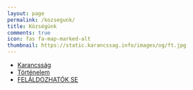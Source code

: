 ```yaml
---
layout: page
permalink: /kozsegunk/
title: Községünk
comments: true
icon: fas fa-map-marked-alt
thumbnail: https://static.karancssag.info/images/og/ft.jpg
---
```

+ [Karancsság][1]
+ [Történelem][2]
+ [FELÁLDOZHATÓK SE][3]

[1]:/kozsegunk/karancssag
[2]:/kozsegunk/tortenelem
[3]:/kozsegunk/felaldozhatok-se
